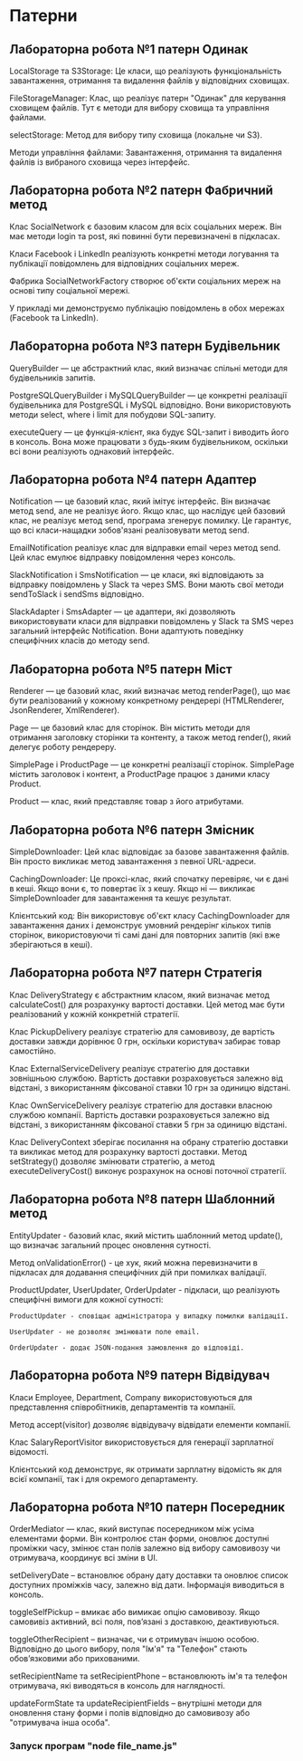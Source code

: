 # Патерни

## Лабораторна робота №1 патерн Одинак

LocalStorage та S3Storage: Це класи, що реалізують функціональність завантаження, отримання та видалення файлів у відповідних сховищах.

FileStorageManager: Клас, що реалізує патерн "Одинак" для керування сховищем файлів. Тут є методи для вибору сховища та управління файлами.

selectStorage: Метод для вибору типу сховища (локальне чи S3).

Методи управління файлами: Завантаження, отримання та видалення файлів із вибраного сховища через інтерфейс.

##  Лабораторна робота №2 патерн Фабричний метод

Клас SocialNetwork є базовим класом для всіх соціальних мереж. Він має методи login та post, які повинні бути перевизначені в підкласах.

Класи Facebook і LinkedIn реалізують конкретні методи логування та публікації повідомлень для відповідних соціальних мереж.

Фабрика SocialNetworkFactory створює об'єкти соціальних мереж на основі типу соціальної мережі.

У прикладі ми демонструємо публікацію повідомлень в обох мережах (Facebook та LinkedIn).

## Лабораторна робота №3 патерн Будівельник

QueryBuilder — це абстрактний клас, який визначає спільні методи для будівельників запитів.

PostgreSQLQueryBuilder і MySQLQueryBuilder — це конкретні реалізації будівельника для PostgreSQL і MySQL відповідно. Вони використовують методи select, where і limit для побудови SQL-запиту.

executeQuery — це функція-клієнт, яка будує SQL-запит і виводить його в консоль. Вона може працювати з будь-яким будівельником, оскільки всі вони реалізують однаковий інтерфейс.

## Лабораторна робота №4 патерн Адаптер

Notification — це базовий клас, який імітує інтерфейс. Він визначає метод send, але не реалізує його. Якщо клас, що наслідує цей базовий клас, не реалізує метод send, програма згенерує помилку. Це гарантує, що всі класи-нащадки зобов'язані реалізовувати метод send.

EmailNotification реалізує клас для відправки email через метод send. Цей клас емулює відправку повідомлення через консоль.

SlackNotification і SmsNotification — це класи, які відповідають за відправку повідомлень у Slack та через SMS. Вони мають свої методи sendToSlack і sendSms відповідно.

SlackAdapter і SmsAdapter — це адаптери, які дозволяють використовувати класи для відправки повідомлень у Slack та SMS через загальний інтерфейс Notification. Вони адаптують поведінку специфічних класів до методу send.

## Лабораторна робота №5 патерн Міст

Renderer — це базовий клас, який визначає метод renderPage(), що має бути реалізований у кожному конкретному рендерері (HTMLRenderer, JsonRenderer, XmlRenderer).

Page — це базовий клас для сторінок. Він містить методи для отримання заголовку сторінки та контенту, а також метод render(), який делегує роботу рендереру.

SimplePage і ProductPage — це конкретні реалізації сторінок. SimplePage містить заголовок і контент, а ProductPage працює з даними класу Product.

Product — клас, який представляє товар з його атрибутами.

## Лабораторна робота №6 патерн Змісник

SimpleDownloader: Цей клас відповідає за базове завантаження файлів. Він просто викликає метод завантаження з певної URL-адреси.

CachingDownloader: Це проксі-клас, який спочатку перевіряє, чи є дані в кеші. Якщо вони є, то повертає їх з кешу. Якщо ні — викликає SimpleDownloader для завантаження та кешує результат.

Клієнтський код: Він використовує об'єкт класу CachingDownloader для завантаження даних і демонструє умовний рендерінг кількох типів сторінок, використовуючи ті самі дані для повторних запитів (які вже зберігаються в кеші).

## Лабораторна робота №7 патерн Стратегія

Клас DeliveryStrategy є абстрактним класом, який визначає метод calculateCost() для розрахунку вартості доставки. Цей метод має бути реалізований у кожній конкретній стратегії.

Клас PickupDelivery реалізує стратегію для самовивозу, де вартість доставки завжди дорівнює 0 грн, оскільки користувач забирає товар самостійно.

Клас ExternalServiceDelivery реалізує стратегію для доставки зовнішньою службою. Вартість доставки розраховується залежно від відстані, з використанням фіксованої ставки 10 грн за одиницю відстані.

Клас OwnServiceDelivery реалізує стратегію для доставки власною службою компанії. Вартість доставки розраховується залежно від відстані, з використанням фіксованої ставки 5 грн за одиницю відстані.

Клас DeliveryContext зберігає посилання на обрану стратегію доставки та викликає метод для розрахунку вартості доставки. Метод setStrategy() дозволяє змінювати стратегію, а метод executeDeliveryCost() виконує розрахунок на основі поточної стратегії.

## Лабораторна робота №8 патерн Шаблонний метод

EntityUpdater - базовий клас, який містить шаблонний метод update(), що визначає загальний процес оновлення сутності.

Метод onValidationError() - це хук, який можна перевизначити в підкласах для додавання специфічних дій при помилках валідації.

ProductUpdater, UserUpdater, OrderUpdater - підкласи, що реалізують специфічні вимоги для кожної сутності:

    ProductUpdater - сповіщає адміністратора у випадку помилки валідації.

    UserUpdater - не дозволяє змінювати поле email.

    OrderUpdater - додає JSON-подання замовлення до відповіді.

## Лабораторна робота №9 патерн Відвідувач

Класи Employee, Department, Company використовуються для представлення співробітників, департаментів та компанії.

Метод accept(visitor) дозволяє відвідувачу відвідати елементи компанії.

Клас SalaryReportVisitor використовується для генерації зарплатної відомості.

Клієнтський код демонструє, як отримати зарплатну відомість як для всієї компанії, так і для окремого департаменту.

## Лабораторна робота №10 патерн Посередник

OrderMediator — клас, який виступає посередником між усіма елементами форми. Він контролює стан форми, оновлює доступні проміжки часу, змінює стан полів залежно від вибору самовивозу чи отримувача, координує всі зміни в UI.

setDeliveryDate – встановлює обрану дату доставки та оновлює список доступних проміжків часу, залежно від дати. Інформація виводиться в консоль.

toggleSelfPickup – вмикає або вимикає опцію самовивозу. Якщо самовивіз активний, всі поля, пов’язані з доставкою, деактивуються.

toggleOtherRecipient – визначає, чи є отримувач іншою особою. Відповідно до цього вибору, поля "Ім'я" та "Телефон" стають обов’язковими або прихованими.

setRecipientName та setRecipientPhone – встановлюють ім'я та телефон отримувача, які виводяться в консоль для наглядності.

updateFormState та updateRecipientFields – внутрішні методи для оновлення стану форми і полів відповідно до самовивозу або "отримувача інша особа".

### Запуск програм "node file_name.js"
